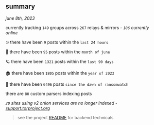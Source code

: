 
## summary
_june 8th, 2023_

currently tracking `149` groups across `267` relays & mirrors - _`106` currently online_

⏲ there have been `9` posts within the `last 24 hours`

🦈 there have been `95` posts within the `month of june`

🪐 there have been `1321` posts within the `last 90 days`

🏚 there have been `1805` posts within the `year of 2023`

🦕 there have been `6496` posts `since the dawn of ransomwatch`

there are `80` custom parsers indexing posts

_`20` sites using v2 onion services are no longer indexed - [support.torproject.org](https://support.torproject.org/onionservices/v2-deprecation/)_

> see the project [README](https://github.com/joshhighet/ransomwatch#ransomwatch--) for backend technicals
